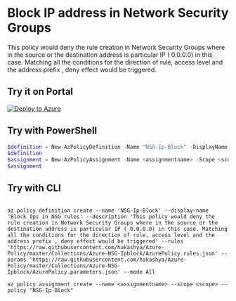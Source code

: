 # Block IP address in Network Security Groups

This policy would deny the rule creation in Network Security Groups where in the source or the destination address is particular IP ( 0.0.0.0) in this case. Matching all the conditions for the direction of rule, access level and the address prefix , deny effect would be triggered.

## Try it on Portal

[![Deploy to Azure](http://azuredeploy.net/deploybutton.png)](https://portal.azure.com/#blade/Microsoft_Azure_Policy/CreatePolicyDefinitionBlade/uri/https%3A%2F%2Fraw.githubusercontent.com%2Fhakashya%2FAzure-Policy%2Fmaster%2FCollections%2FAzure-NSG-Ipblock%2FAzurePolicy.json)

## Try with PowerShell

````powershell
$definition = New-AzPolicyDefinition -Name "NSG-Ip-Block" -DisplayName "Block Ips in NSG rules" -description "This policy would deny the rule creation in Network Security Groups where in the source or the destination address is particular IP ( 0.0.0.0) in this case. Matching all the conditions for the direction of rule, access level and the address prefix , deny effect would be triggered." -Policy 'https://raw.githubusercontent.com/hakashya/Azure-Policy/master/Collections/Azure-NSG-Ipblock/AzurePolicy.rules.json' -Parameter 'https://raw.githubusercontent.com/hakashya/Azure-Policy/master/Collections/Azure-NSG-Ipblock/AzurePolicy.parameters.json' -Mode All
$definition
$assignment = New-AzPolicyAssignment -Name <assignmentname> -Scope <scope> -PolicyDefinition $definition
$assignment 
````

## Try with CLI

````cli

az policy definition create --name 'NSG-Ip-Block' --display-name 'Block Ips in NSG rules' --description 'This policy would deny the rule creation in Network Security Groups where in the source or the destination address is particular IP ( 0.0.0.0) in this case. Matching all the conditions for the direction of rule, access level and the address prefix , deny effect would be triggered' --rules 'https://raw.githubusercontent.com/hakashya/Azure-Policy/master/Collections/Azure-NSG-Ipblock/AzurePolicy.rules.json' --params 'https://raw.githubusercontent.com/hakashya/Azure-Policy/master/Collections/Azure-NSG-Ipblock/AzurePolicy.parameters.json' --mode All

az policy assignment create --name <assignmentname> --scope <scope> --policy "NSG-Ip-Block" 

````